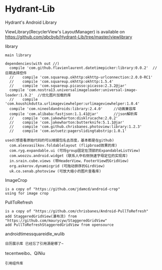 # Hydrant-Lib
Hydrant's Android Library

ViewLibrary(RecyclerView's LayoutManager) is available on <https://github.com/qbcbyb/Hydrant-Lib/tree/master/viewlibrary>

library
    
    main library
    
    dependencies(with out //)
      compile 'com.github.flavienlaurent.datetimepicker:library:0.0.2'  //日期选择控件
      //    compile 'com.squareup.okhttp:okhttp-urlconnection:2.0.0-RC1'
      //    compile 'com.squareup.okhttp:okhttp:1.5.4'
      //    compile 'com.squareup.picasso:picasso:2.3.2@jar'
      compile 'com.nostra13.universalimageloader:universal-image-loader:1.9.2'  //优化图片加载的库
      //    compile 'com.koushikdutta.urlimageviewhelper:urlimageviewhelper:1.0.4'
      compile 'com.nineoldandroids:library:2.4.0'     //动画兼容库
      compile 'com.alibaba:fastjson:1.1.41@jar'       //json解析库
      //    compile 'com.jakewharton:disklrucache:2.0.2'
      //    compile 'com.jakewharton:butterknife:5.1.1@jar'
      //    compile 'com.github.chrisbanes.photoview:library:1.2.3'
      //    compile 'com.astuetz:pagerslidingtabstrip:1.0.1'
    
    used(想查看原始代码的可以根据包名去百度，基本都是在github)
      com.alexvasilkov.foldablelayout (flipbroad效果的库)
      com.ryg.expandable.ui (可将group固定在顶部的ExpandableListView)
      com.woozzu.android.widget (联系人中右侧快速字母定位的实现库)
      in.srain.cube.views (带HeaderView、FooterView的GridView)
      org.askerov.dynamicgrid (可拖动排序的GirdView)
      uk.co.senab.photoview (可放大缩小的图片查看库)
    

ImageCrop
    
    is a copy of "https://github.com/jdamcd/android-crop"
    using for image crop

PullToRefresh
    
    is a copy of "https://github.com/chrisbanes/Android-PullToRefresh"
    add StaggeredGridView(瀑布流) from "https://github.com/maurycyw/StaggeredGridView"
    add PullToRefreshStaggeredGridView from opensource

androidtimessquareidle_wulib
    
    日历展示库 已经忘了引用源是哪了~

tecentweibo、QiNiu
    
    引用组件库
